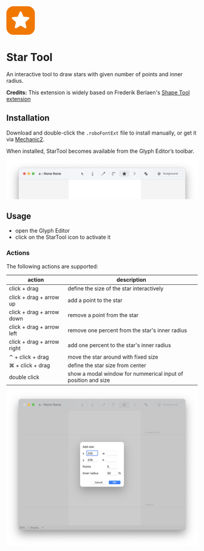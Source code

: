 <img src="starToolMechanicIcon.png" alt="drawing" width="75px"/>

Star Tool
==========

An interactive tool to draw stars with given number of points and inner radius.

**Credits:** This extension is widely based on Frederik Berlaen's [Shape Tool extension](https://github.com/typemytype/shapeToolRoboFontExtension/)

Installation
------------

Download and double-click the `.roboFontExt` file to install manually, or get it via [Mechanic2](http://robofontmechanic.com/).

When installed, StarTool becomes available from the Glyph Editor’s toolbar.

![](StarTool_glyphEditor.png)

Usage
-----

- open the Glyph Editor
- click on the StarTool icon to activate it 

<!-- add a nice simple .gif screencast here -->

### Actions

The following actions are supported:

| action | description
|-|-|
| click + drag | define the size of the star interactively |
| click + drag + arrow up | add a point to the star |
| click + drag + arrow down | remove a point from the star |
| click + drag + arrow left | remove one percent from the star's inner radius |
| click + drag + arrow right | add one percent to the star's inner radius |
| ⌃ + click + drag | move the star around with fixed size |
| ⌘ + click + drag | define the star size from center |
| double click | show a modal window for nummerical input of position and size |

![StarTool dialog for nummerical input (double-click to open)](StarTool_dialog.png)